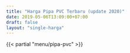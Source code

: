 ```yaml
---
title: "Harga Pipa PVC Terbaru (update 2020)"
date: 2019-05-06T13:09:00+07:00
draft: false
layout: "single-harga"
---
```


{{< partial "menu/pipa-pvc" >}}